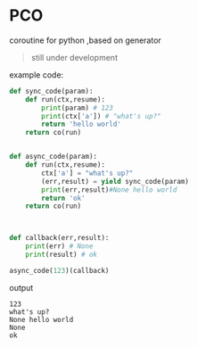 # PCO
coroutine for python ,based on generator
> still under development

example code:

```python
def sync_code(param):
    def run(ctx,resume):
        print(param) # 123
        print(ctx['a']) # "what's up?"
        return 'hello world'
    return co(run)


def async_code(param):
    def run(ctx,resume):
        ctx['a'] = "what's up?"
        (err,result) = yield sync_code(param)
        print(err,result)#None hello world
        return 'ok'
    return co(run)



def callback(err,result):
    print(err) # None
    print(result) # ok

async_code(123)(callback)

```
output

```
123
what's up?
None hello world
None
ok
``` 
